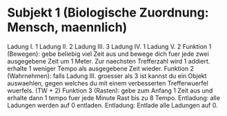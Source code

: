 # Subjekt 1 (Biologische Zuordnung: Mensch, maennlich)
Ladung I. 1
Ladung II. 2
Ladung III. 3
Ladung IV. 1
Ladung V. 2
Funktion 1 (Bewegen): gebe beliebig viel Zeit aus und bewege dich fuer jede zwei ausgegebene Zeit um 1 Meter. Zur naechsten Trefferzahl wird 1 addiert. erhalte 1 weniger Tempo als ausgegebene Zeit wieder.
Funktion 2 (Wahrnehmen): falls Ladung III. groesser als 3 ist kannst du ein Objekt auswaehlen, gegen welches du mit einem verbesserten Trefferwuerfel wuerfels. (TW + 2)
Funktion 3 (Rasten): gebe zum Anfang 1 Zeit aus und erhalte dann 1 tempo fuer jede Minute Rast bis zu 8 Tempo.
Entladung: alle Ladungen werden auf 0 entladen.
Entladung: Entlade alle Ladungen auf 0.